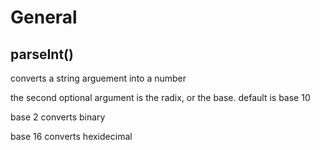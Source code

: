 # General

## parseInt()

converts a string arguement into a number

the second optional argument is the radix, or the base. default is base 10

base 2 converts binary

base 16 converts hexidecimal

